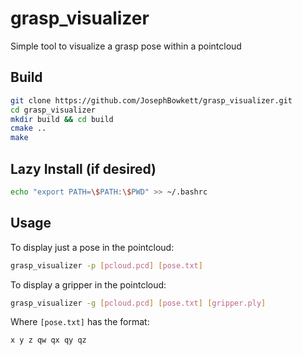 # grasp_visualizer
Simple tool to visualize a grasp pose within a pointcloud

## Build

```bash
git clone https://github.com/JosephBowkett/grasp_visualizer.git
cd grasp_visualizer
mkdir build && cd build
cmake ..
make
```
## Lazy Install (if desired)

```bash
echo "export PATH=\$PATH:\$PWD" >> ~/.bashrc
```

## Usage

To display just a pose in the pointcloud:
```bash
grasp_visualizer -p [pcloud.pcd] [pose.txt]
```

To display a gripper in the pointcloud:
```bash
grasp_visualizer -g [pcloud.pcd] [pose.txt] [gripper.ply]
```

Where `[pose.txt]` has the format:
```bash
x y z qw qx qy qz
```